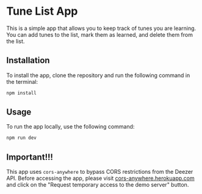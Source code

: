 # Tune List App

This is a simple app that allows you to keep track of tunes you are learning. You can add tunes to the list, mark them as learned, and delete them from the list.

## Installation

To install the app, clone the repository and run the following command in the terminal:

```bash
npm install
```

## Usage

To run the app locally, use the following command:

```bash
npm run dev
```

## Important!!!

This app uses `cors-anywhere` to bypass CORS restrictions from the Deezer API. Before accessing the app, please visit [cors-anywhere.herokuapp.com](https://cors-anywhere.herokuapp.com) and click on the "Request temporary access to the demo server" button.

